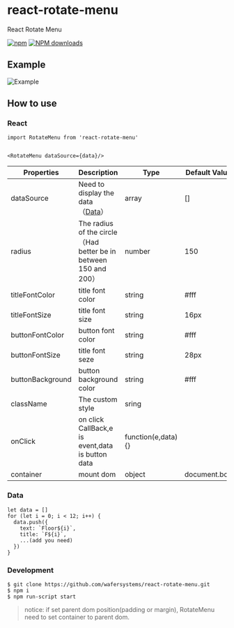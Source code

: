 # react-rotate-menu
React Rotate Menu

[![npm](https://img.shields.io/npm/v/react-rotate-menu.svg?maxAge=2592000?style=plastic)](https://www.npmjs.com/package/react-rotate-menu)
[![NPM downloads](http://img.shields.io/npm/dm/react-rotate-menu.svg?style=flat-plastic)](https://npmjs.org/package/react-rotate-menu)

## Example

![Example](https://github.com/vkingw/react-rotate-menu/blob/master/example.gif)

## How to use

### React 

````
import RotateMenu from 'react-rotate-menu'


<RotateMenu dataSource={data}/>

````

Properties  | Description | Type | Default Values
------------- | ------------- | --------------| ------------- 
dataSource  | Need to display the data（[Data](###Data)） | array | []
radius  | The radius of the circle（Had better be in between 150 and 200） | number | 150
titleFontColor | title font color | string | #fff
titleFontSize | title font size | string | 16px
buttonFontColor | button font color | string | #fff
buttonFontSize | title font seze | string | 28px
buttonBackground | button background color | string | #fff
className | The custom style | sring |
onClick | on click CallBack,e is event,data is button data | function(e,data){}|
container | mount dom | object | document.body |


### Data

````
let data = []
for (let i = 0; i < 12; i++) {
  data.push({
    text: `Floor${i}`,
    title: `F${i}`,
    ...(add you need)
  })
}
````

### Development

````
$ git clone https://github.com/wafersystems/react-rotate-menu.git
$ npm i
$ npm run-script start
````

> notice:
> if set parent dom position(padding or margin), RotateMenu need to set container to parent dom.